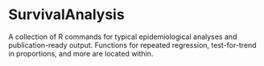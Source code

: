 # SurvivalAnalysis
A collection of R commands for typical epidemiological analyses and publication-ready output. Functions for repeated regression, test-for-trend in proportions, and more are located within.

